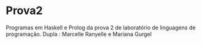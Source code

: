 # Prova2
Programas em Haskell e Prolog da prova 2 de laboratório de linguagens de programação. 
Dupla : Marcelle Ranyelle e Mariana Gurgel 
